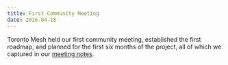 ```yaml
---
title: First Community Meeting
date: 2016-04-18
---
```

Toronto Mesh held our first community meeting, established the first roadmap, and planned for the first six months of the project, all of which we captured in our [meeting notes](https://github.com/tomeshnet/documents/blob/master/meeting_notes/20160418_meeting-notes.md).
